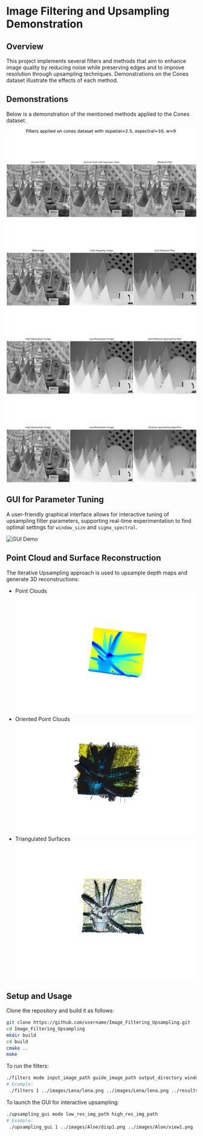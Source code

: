 # Image Filtering and Upsampling Demonstration

## Overview
This project implements several filters and methods that aim to enhance image quality by reducing noise while preserving edges and to improve resolution through upsampling techniques. Demonstrations on the Cones dataset illustrate the effects of each method.

## Demonstrations
Below is a demonstration of the mentioned methods applied to the Cones dataset.

![Filters Applied on Cones Dataset](results/cones/cones.png)


## GUI for Parameter Tuning
A user-friendly graphical interface allows for interactive tuning of upsampling filter parameters, supporting real-time experimentation to find optimal settings for `window_size` and `sigma_spectral`.

![GUI Demo](results/gui_ws.gif)


## Point Cloud and Surface Reconstruction
The Iterative Upsampling approach is used to upsample depth maps and generate 3D reconstructions:

- Point Clouds ![Point Clouds](results/pc/pc.png)
- Oriented Point Clouds ![Oriented Point Clouds](results/pc/oriented_pc.png)
- Triangulated Surfaces ![Triangulated Surfaces](results/pc/triangulated.png)

## Setup and Usage
Clone the repository and build it as follows:

```bash
git clone https://github.com/username/Image_Filtering_Upsampling.git
cd Image_Filtering_Upsampling
mkdir build
cd build
cmake ..
make
```
To run the filters:
```bash
./filters mode input_image_path guide_image_path output_directory window_size sigma_range
# Example:
 ./filters 1 ../images/Lena/lena.png ../images/Lena/lena.png ../results/Lena/JBF/ 5 51.8

```
To launch the GUI for interactive upsampling:
```bash
./upsampling_gui mode low_res_img_path high_res_img_path
# Example:
 ./upsampling_gui 1 ../images/Aloe/disp1.png ../images/Aloe/view1.png
```



